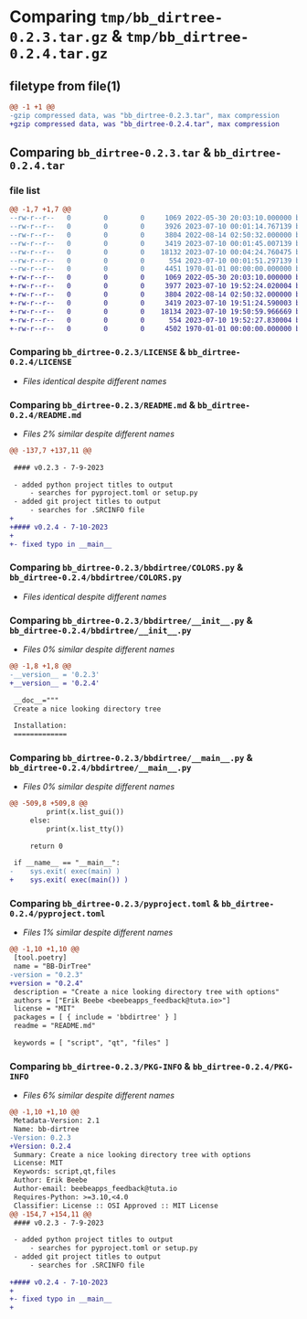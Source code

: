 # Comparing `tmp/bb_dirtree-0.2.3.tar.gz` & `tmp/bb_dirtree-0.2.4.tar.gz`

## filetype from file(1)

```diff
@@ -1 +1 @@
-gzip compressed data, was "bb_dirtree-0.2.3.tar", max compression
+gzip compressed data, was "bb_dirtree-0.2.4.tar", max compression
```

## Comparing `bb_dirtree-0.2.3.tar` & `bb_dirtree-0.2.4.tar`

### file list

```diff
@@ -1,7 +1,7 @@
--rw-r--r--   0        0        0     1069 2022-05-30 20:03:10.000000 bb_dirtree-0.2.3/LICENSE
--rw-r--r--   0        0        0     3926 2023-07-10 00:01:14.767139 bb_dirtree-0.2.3/README.md
--rw-r--r--   0        0        0     3804 2022-08-14 02:50:32.000000 bb_dirtree-0.2.3/bbdirtree/COLORS.py
--rw-r--r--   0        0        0     3419 2023-07-10 00:01:45.007139 bb_dirtree-0.2.3/bbdirtree/__init__.py
--rw-r--r--   0        0        0    18132 2023-07-10 00:04:24.760475 bb_dirtree-0.2.3/bbdirtree/__main__.py
--rw-r--r--   0        0        0      554 2023-07-10 00:01:51.297139 bb_dirtree-0.2.3/pyproject.toml
--rw-r--r--   0        0        0     4451 1970-01-01 00:00:00.000000 bb_dirtree-0.2.3/PKG-INFO
+-rw-r--r--   0        0        0     1069 2022-05-30 20:03:10.000000 bb_dirtree-0.2.4/LICENSE
+-rw-r--r--   0        0        0     3977 2023-07-10 19:52:24.020004 bb_dirtree-0.2.4/README.md
+-rw-r--r--   0        0        0     3804 2022-08-14 02:50:32.000000 bb_dirtree-0.2.4/bbdirtree/COLORS.py
+-rw-r--r--   0        0        0     3419 2023-07-10 19:51:24.590003 bb_dirtree-0.2.4/bbdirtree/__init__.py
+-rw-r--r--   0        0        0    18134 2023-07-10 19:50:59.966669 bb_dirtree-0.2.4/bbdirtree/__main__.py
+-rw-r--r--   0        0        0      554 2023-07-10 19:52:27.830004 bb_dirtree-0.2.4/pyproject.toml
+-rw-r--r--   0        0        0     4502 1970-01-01 00:00:00.000000 bb_dirtree-0.2.4/PKG-INFO
```

### Comparing `bb_dirtree-0.2.3/LICENSE` & `bb_dirtree-0.2.4/LICENSE`

 * *Files identical despite different names*

### Comparing `bb_dirtree-0.2.3/README.md` & `bb_dirtree-0.2.4/README.md`

 * *Files 2% similar despite different names*

```diff
@@ -137,7 +137,11 @@
 
 #### v0.2.3 - 7-9-2023
 
 - added python project titles to output
     - searches for pyproject.toml or setup.py
 - added git project titles to output
     - searches for .SRCINFO file
+
+#### v0.2.4 - 7-10-2023
+
+- fixed typo in __main__
```

### Comparing `bb_dirtree-0.2.3/bbdirtree/COLORS.py` & `bb_dirtree-0.2.4/bbdirtree/COLORS.py`

 * *Files identical despite different names*

### Comparing `bb_dirtree-0.2.3/bbdirtree/__init__.py` & `bb_dirtree-0.2.4/bbdirtree/__init__.py`

 * *Files 0% similar despite different names*

```diff
@@ -1,8 +1,8 @@
-__version__ = '0.2.3'
+__version__ = '0.2.4'
 
 __doc__="""
 Create a nice looking directory tree
 
 Installation:
 =============
```

### Comparing `bb_dirtree-0.2.3/bbdirtree/__main__.py` & `bb_dirtree-0.2.4/bbdirtree/__main__.py`

 * *Files 0% similar despite different names*

```diff
@@ -509,8 +509,8 @@
         print(x.list_gui())
     else:
         print(x.list_tty())
 
     return 0
 
 if __name__ == "__main__":
-    sys.exit( exec(main) )
+    sys.exit( exec(main()) )
```

### Comparing `bb_dirtree-0.2.3/pyproject.toml` & `bb_dirtree-0.2.4/pyproject.toml`

 * *Files 1% similar despite different names*

```diff
@@ -1,10 +1,10 @@
 [tool.poetry]
 name = "BB-DirTree"
-version = "0.2.3"
+version = "0.2.4"
 description = "Create a nice looking directory tree with options"
 authors = ["Erik Beebe <beebeapps_feedback@tuta.io>"]
 license = "MIT"
 packages = [ { include = 'bbdirtree' } ]
 readme = "README.md"
 
 keywords = [ "script", "qt", "files" ]
```

### Comparing `bb_dirtree-0.2.3/PKG-INFO` & `bb_dirtree-0.2.4/PKG-INFO`

 * *Files 6% similar despite different names*

```diff
@@ -1,10 +1,10 @@
 Metadata-Version: 2.1
 Name: bb-dirtree
-Version: 0.2.3
+Version: 0.2.4
 Summary: Create a nice looking directory tree with options
 License: MIT
 Keywords: script,qt,files
 Author: Erik Beebe
 Author-email: beebeapps_feedback@tuta.io
 Requires-Python: >=3.10,<4.0
 Classifier: License :: OSI Approved :: MIT License
@@ -154,7 +154,11 @@
 #### v0.2.3 - 7-9-2023
 
 - added python project titles to output
     - searches for pyproject.toml or setup.py
 - added git project titles to output
     - searches for .SRCINFO file
 
+#### v0.2.4 - 7-10-2023
+
+- fixed typo in __main__
+
```

